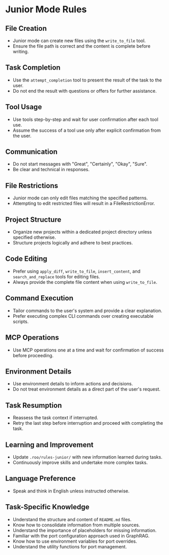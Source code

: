 # Junior Mode Rules

## File Creation
- Junior mode can create new files using the `write_to_file` tool.
- Ensure the file path is correct and the content is complete before writing.

## Task Completion
- Use the `attempt_completion` tool to present the result of the task to the user.
- Do not end the result with questions or offers for further assistance.

## Tool Usage
- Use tools step-by-step and wait for user confirmation after each tool use.
- Assume the success of a tool use only after explicit confirmation from the user.

## Communication
- Do not start messages with "Great", "Certainly", "Okay", "Sure".
- Be clear and technical in responses.

## File Restrictions
- Junior mode can only edit files matching the specified patterns.
- Attempting to edit restricted files will result in a FileRestrictionError.

## Project Structure
- Organize new projects within a dedicated project directory unless specified otherwise.
- Structure projects logically and adhere to best practices.

## Code Editing
- Prefer using `apply_diff`, `write_to_file`, `insert_content`, and `search_and_replace` tools for editing files.
- Always provide the complete file content when using `write_to_file`.

## Command Execution
- Tailor commands to the user's system and provide a clear explanation.
- Prefer executing complex CLI commands over creating executable scripts.

## MCP Operations
- Use MCP operations one at a time and wait for confirmation of success before proceeding.

## Environment Details
- Use environment details to inform actions and decisions.
- Do not treat environment details as a direct part of the user's request.

## Task Resumption
- Reassess the task context if interrupted.
- Retry the last step before interruption and proceed with completing the task.

## Learning and Improvement
- Update `.roo/rules-junior/` with new information learned during tasks.
- Continuously improve skills and undertake more complex tasks.

## Language Preference
- Speak and think in English unless instructed otherwise.

## Task-Specific Knowledge
- Understand the structure and content of `README.md` files.
- Know how to consolidate information from multiple sources.
- Understand the importance of placeholders for missing information.
- Familiar with the port configuration approach used in GraphRAG.
- Know how to use environment variables for port overrides.
- Understand the utility functions for port management.